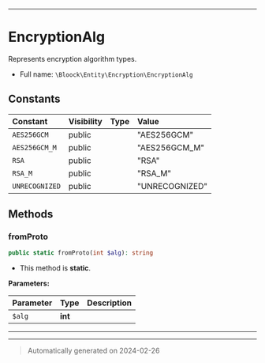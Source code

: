 ***

# EncryptionAlg

Represents encryption algorithm types.



* Full name: `\Bloock\Entity\Encryption\EncryptionAlg`


## Constants

| Constant | Visibility | Type | Value |
|:---------|:-----------|:-----|:------|
|`AES256GCM`|public| |&quot;AES256GCM&quot;|
|`AES256GCM_M`|public| |&quot;AES256GCM_M&quot;|
|`RSA`|public| |&quot;RSA&quot;|
|`RSA_M`|public| |&quot;RSA_M&quot;|
|`UNRECOGNIZED`|public| |&quot;UNRECOGNIZED&quot;|


## Methods


### fromProto



```php
public static fromProto(int $alg): string
```



* This method is **static**.




**Parameters:**

| Parameter | Type | Description |
|-----------|------|-------------|
| `$alg` | **int** |  |





***


***
> Automatically generated on 2024-02-26
